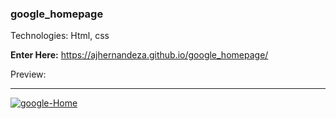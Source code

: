 ### google_homepage

Technologies: Html, css

 <strong>Enter Here:</strong> https://ajhernandeza.github.io/google_homepage/

Preview:

<hr>
<a href="https://ajhernandeza.github.io/google_homepage/" target="_blank"> <img src="https://i.ibb.co/xH6YFKd/google-Home.png" alt="google-Home" border="0"></a>
